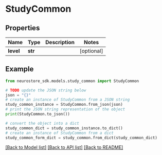 # StudyCommon


## Properties

Name | Type | Description | Notes
------------ | ------------- | ------------- | -------------
**level** | **str** |  | [optional] 

## Example

```python
from neurostore_sdk.models.study_common import StudyCommon

# TODO update the JSON string below
json = "{}"
# create an instance of StudyCommon from a JSON string
study_common_instance = StudyCommon.from_json(json)
# print the JSON string representation of the object
print(StudyCommon.to_json())

# convert the object into a dict
study_common_dict = study_common_instance.to_dict()
# create an instance of StudyCommon from a dict
study_common_form_dict = study_common.from_dict(study_common_dict)
```
[[Back to Model list]](../README.md#documentation-for-models) [[Back to API list]](../README.md#documentation-for-api-endpoints) [[Back to README]](../README.md)


